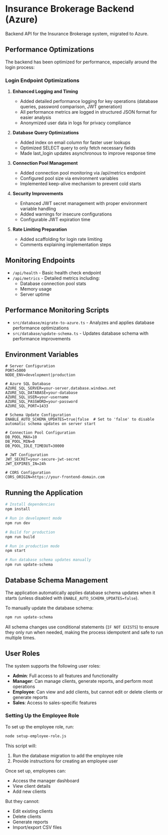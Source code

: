 # Insurance Brokerage Backend (Azure)

Backend API for the Insurance Brokerage system, migrated to Azure.

## Performance Optimizations

The backend has been optimized for performance, especially around the login process:

### Login Endpoint Optimizations

1. **Enhanced Logging and Timing**
   - Added detailed performance logging for key operations (database queries, password comparison, JWT generation)
   - All performance metrics are logged in structured JSON format for easier analysis
   - Anonymized user data in logs for privacy compliance

2. **Database Query Optimizations**
   - Added index on email column for faster user lookups
   - Optimized SELECT query to only fetch necessary fields
   - Made last_login updates asynchronous to improve response time

3. **Connection Pool Management**
   - Added connection pool monitoring via /api/metrics endpoint
   - Configured pool size via environment variables
   - Implemented keep-alive mechanism to prevent cold starts

4. **Security Improvements**
   - Enhanced JWT secret management with proper environment variable handling
   - Added warnings for insecure configurations
   - Configurable JWT expiration time

5. **Rate Limiting Preparation**
   - Added scaffolding for login rate limiting
   - Comments explaining implementation steps

## Monitoring Endpoints

- `/api/health` - Basic health check endpoint
- `/api/metrics` - Detailed metrics including:
  - Database connection pool stats
  - Memory usage
  - Server uptime

## Performance Monitoring Scripts

- `src/database/migrate-to-azure.ts` - Analyzes and applies database performance optimizations
- `src/database/update-schema.ts` - Updates database schema with performance improvements

## Environment Variables

```
# Server Configuration
PORT=5000
NODE_ENV=development|production

# Azure SQL Database
AZURE_SQL_SERVER=your-server.database.windows.net
AZURE_SQL_DATABASE=your-database
AZURE_SQL_USER=your-username
AZURE_SQL_PASSWORD=your-password
AZURE_SQL_PORT=1433

# Schema Update Configuration
ENABLE_AUTO_SCHEMA_UPDATES=true|false  # Set to 'false' to disable automatic schema updates on server start

# Connection Pool Configuration
DB_POOL_MAX=10
DB_POOL_MIN=0
DB_POOL_IDLE_TIMEOUT=30000

# JWT Configuration
JWT_SECRET=your-secure-jwt-secret
JWT_EXPIRES_IN=24h

# CORS Configuration
CORS_ORIGIN=https://your-frontend-domain.com
```

## Running the Application

```bash
# Install dependencies
npm install

# Run in development mode
npm run dev

# Build for production
npm run build

# Run in production mode
npm start

# Run database schema updates manually
npm run update-schema
```

## Database Schema Management

The application automatically applies database schema updates when it starts (unless disabled with `ENABLE_AUTO_SCHEMA_UPDATES=false`). 

To manually update the database schema:
```bash
npm run update-schema
```

All schema changes use conditional statements (`IF NOT EXISTS`) to ensure they only run when needed, making the process idempotent and safe to run multiple times.

## User Roles

The system supports the following user roles:

- **Admin**: Full access to all features and functionality
- **Manager**: Can manage clients, generate reports, and perform most operations
- **Employee**: Can view and add clients, but cannot edit or delete clients or generate reports
- **Sales**: Access to sales-specific features

### Setting Up the Employee Role

To set up the employee role, run:

```bash
node setup-employee-role.js
```

This script will:
1. Run the database migration to add the employee role
2. Provide instructions for creating an employee user

Once set up, employees can:
- Access the manager dashboard
- View client details
- Add new clients

But they cannot:
- Edit existing clients
- Delete clients
- Generate reports
- Import/export CSV files